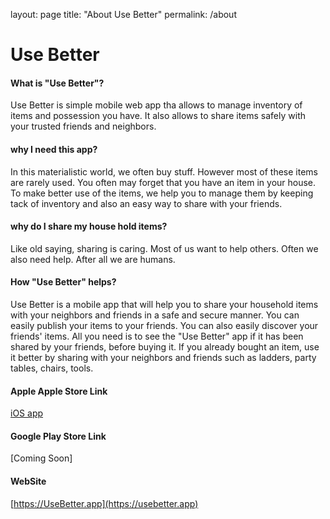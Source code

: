 layout: page
title: "About Use Better"
permalink: /about

# **Use Better**

#### What is "Use Better"?

Use Better is simple mobile web app tha allows to manage inventory of items and possession you have. It also allows to share items safely with your trusted friends and neighbors.

#### why I need this app?

In this materialistic world, we often buy stuff. However most of these items are rarely used. You often may forget that you have an item in your house. To make better use of the items, we help you to manage them by keeping tack of inventory and also an easy way to share with your friends.

#### why do I share my house hold items?

Like old saying, sharing is caring. Most of us want to help others. Often we also need help. After all we are humans.

#### How "Use Better" helps?

Use Better is a mobile app that will help you to share your household items with your neighbors and friends in a safe and secure manner. You can easily publish your items to your friends. You can also easily discover your friends' items. All you need is to see the "Use Better" app if it has been shared by your friends, before buying it. If you already bought an item, use it better by sharing with your neighbors and friends such as ladders, party tables, chairs, tools.

#### Apple Apple Store Link
[iOS app](https://apps.apple.com/us/app/use-better/id1660675929)

#### Google Play Store Link
[Coming Soon]

#### WebSite
[https://UseBetter.app](https://usebetter.app)
